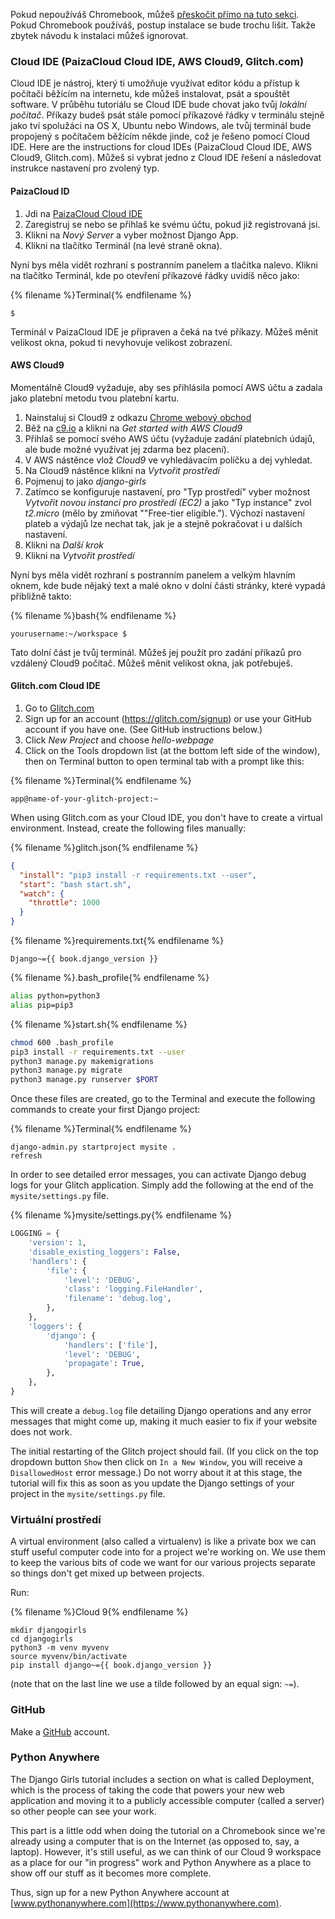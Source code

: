Pokud nepoužíváš Chromebook, můžeš [přeskočit přímo na tuto sekci](http://tutorial.djangogirls.org/en/installation/#install-python). Pokud Chromebook používáš, postup instalace se bude trochu lišit. Takže zbytek návodu k instalaci můžeš ignorovat.

### Cloud IDE (PaizaCloud Cloud IDE, AWS Cloud9, Glitch.com)

Cloud IDE je nástroj, který ti umožňuje využívat editor kódu a přístup k počítači běžícím na internetu, kde můžeš instalovat, psát a spouštět software. V průběhu tutoriálu se Cloud IDE bude chovat jako tvůj *lokální počítač*. Příkazy budeš psát stále pomocí příkazové řádky v terminálu stejně jako tví spolužáci na OS X, Ubuntu nebo Windows, ale tvůj terminál bude propojený s počítačem běžícím někde jinde, což je řešeno pomocí Cloud IDE. Here are the instructions for cloud IDEs (PaizaCloud Cloud IDE, AWS Cloud9, Glitch.com). Můžeš si vybrat jedno z Cloud IDE řešení a následovat instrukce nastavení pro zvolený typ.

#### PaizaCloud ID

1. Jdi na [PaizaCloud Cloud IDE](https://paiza.cloud/)
2. Zaregistruj se nebo se přihlaš ke svému účtu, pokud již registrovaná jsi.
3. Klikni na *Nový Server* a vyber možnost Django App.
4. Klikni na tlačítko Terminál (na levé straně okna).

Nyní bys měla vidět rozhraní s postranním panelem a tlačítka nalevo. Klikni na tlačítko Terminál, kde po otevření příkazové řádky uvidíš něco jako:

{% filename %}Terminal{% endfilename %}

    $
    

Terminál v PaizaCloud IDE je připraven a čeká na tvé příkazy. Můžeš měnit velikost okna, pokud ti nevyhovuje velikost zobrazení.

#### AWS Cloud9

Momentálně Cloud9 vyžaduje, aby ses přihlásila pomocí AWS účtu a zadala jako platební metodu tvou platební kartu.

1. Nainstaluj si Cloud9 z odkazu [Chrome webový obchod](https://chrome.google.com/webstore/detail/cloud9/nbdmccoknlfggadpfkmcpnamfnbkmkcp)
2. Běž na [c9.io](https://c9.io) a klikni na *Get started with AWS Cloud9*
3. Přihlaš se pomocí svého AWS účtu (vyžaduje zadání platebních údajů, ale bude možné využívat jej zdarma bez placení).
4. V AWS nástěnce vlož *Cloud9* ve vyhledávacím políčku a dej vyhledat.
5. Na Cloud9 nástěnce klikni na *Vytvořit prostředí*
6. Pojmenuj to jako *django-girls*
7. Zatímco se konfiguruje nastavení, pro "Typ prostředí" vyber možnost *Vytvořit novou instanci pro prostředí (EC2)* a jako "Typ instance" zvol *t2.micro* (mělo by zmiňovat ""Free-tier eligible."). Výchozí nastavení plateb a výdajů lze nechat tak, jak je a stejně pokračovat i u dalších nastavení.
8. Klikni na *Další krok*
9. Klikni na *Vytvořit prostředí*

Nyní bys měla vidět rozhraní s postranním panelem a velkým hlavním oknem, kde bude nějaký text a malé okno v dolní části stránky, které vypadá přibližně takto:

{% filename %}bash{% endfilename %}

    yourusername:~/workspace $
    

Tato dolní část je tvůj terminál. Můžeš jej použít pro zadání příkazů pro vzdálený Cloud9 počítač. Můžeš měnit velikost okna, jak potřebuješ.

#### Glitch.com Cloud IDE

1. Go to [Glitch.com](https://glitch.com/)
2. Sign up for an account (https://glitch.com/signup) or use your GitHub account if you have one. (See GitHub instructions below.)
3. Click *New Project* and choose *hello-webpage*
4. Click on the Tools dropdown list (at the bottom left side of the window), then on Terminal button to open terminal tab with a prompt like this:

{% filename %}Terminal{% endfilename %}

    app@name-of-your-glitch-project:~
    

When using Glitch.com as your Cloud IDE, you don't have to create a virtual environment. Instead, create the following files manually:

{% filename %}glitch.json{% endfilename %}

```json
{
  "install": "pip3 install -r requirements.txt --user",
  "start": "bash start.sh",
  "watch": {
    "throttle": 1000
  }
}
```

{% filename %}requirements.txt{% endfilename %}

    Django~={{ book.django_version }}
    

{% filename %}.bash_profile{% endfilename %}

```bash
alias python=python3
alias pip=pip3
```

{% filename %}start.sh{% endfilename %}

```bash
chmod 600 .bash_profile
pip3 install -r requirements.txt --user
python3 manage.py makemigrations
python3 manage.py migrate
python3 manage.py runserver $PORT
```

Once these files are created, go to the Terminal and execute the following commands to create your first Django project:

{% filename %}Terminal{% endfilename %}

    django-admin.py startproject mysite .
    refresh
    

In order to see detailed error messages, you can activate Django debug logs for your Glitch application. Simply add the following at the end of the `mysite/settings.py` file.

{% filename %}mysite/settings.py{% endfilename %}

```python
LOGGING = {
    'version': 1,
    'disable_existing_loggers': False,
    'handlers': {
        'file': {
            'level': 'DEBUG',
            'class': 'logging.FileHandler',
            'filename': 'debug.log',
        },
    },
    'loggers': {
        'django': {
            'handlers': ['file'],
            'level': 'DEBUG',
            'propagate': True,
        },
    },
}
```

This will create a `debug.log` file detailing Django operations and any error messages that might come up, making it much easier to fix if your website does not work.

The initial restarting of the Glitch project should fail. (If you click on the top dropdown button `Show` then click on `In a New Window`, you will receive a `DisallowedHost` error message.) Do not worry about it at this stage, the tutorial will fix this as soon as you update the Django settings of your project in the `mysite/settings.py` file.

### Virtuální prostředí

A virtual environment (also called a virtualenv) is like a private box we can stuff useful computer code into for a project we're working on. We use them to keep the various bits of code we want for our various projects separate so things don't get mixed up between projects.

Run:

{% filename %}Cloud 9{% endfilename %}

    mkdir djangogirls
    cd djangogirls
    python3 -m venv myvenv
    source myvenv/bin/activate
    pip install django~={{ book.django_version }}
    

(note that on the last line we use a tilde followed by an equal sign: `~=`).

### GitHub

Make a [GitHub](https://github.com) account.

### Python Anywhere

The Django Girls tutorial includes a section on what is called Deployment, which is the process of taking the code that powers your new web application and moving it to a publicly accessible computer (called a server) so other people can see your work.

This part is a little odd when doing the tutorial on a Chromebook since we're already using a computer that is on the Internet (as opposed to, say, a laptop). However, it's still useful, as we can think of our Cloud 9 workspace as a place for our "in progress" work and Python Anywhere as a place to show off our stuff as it becomes more complete.

Thus, sign up for a new Python Anywhere account at [www.pythonanywhere.com](https://www.pythonanywhere.com).